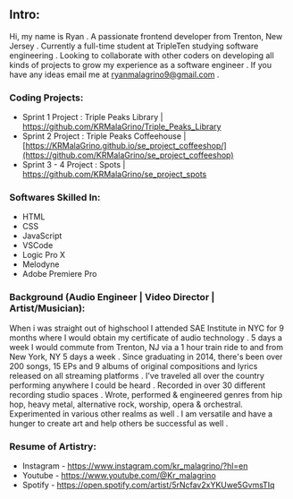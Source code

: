 ## Intro:

 Hi, my name is Ryan . A passionate frontend developer from Trenton, New Jersey . Currently a full-time student at TripleTen studying software engineering . Looking to collaborate with other coders on developing all kinds of projects to grow my experience as a software engineer . If you have any ideas email me at ryanmalagrino9@gmail.com . 

### Coding Projects:

 - Sprint 1 Project : Triple Peaks Library | https://github.com/KRMalaGrino/Triple_Peaks_Library
 - Sprint 2 Project : Triple Peaks Coffeehouse | [https://KRMalaGrino.github.io/se_project_coffeeshop/](https://github.com/KRMalaGrino/se_project_coffeeshop)
 - Sprint 3 - 4 Project : Spots | https://github.com/KRMalaGrino/se_project_spots

### Softwares Skilled In:

 - HTML
 - CSS
 - JavaScript
 - VSCode
 - Logic Pro X
 - Melodyne
 - Adobe Premiere Pro

### Background (Audio Engineer | Video Director | Artist/Musician):

 When i was straight out of highschool I attended SAE Institute in NYC for 9 months where I would obtain my certificate of audio technology . 5 days a week I would commute from Trenton, NJ via a 1 hour train ride to and from New York, NY 5 days a week . Since graduating in 2014, there's been over 200 songs, 15 EPs and 9 albums of original compositions and lyrics released on all streaming platforms . I've traveled all over the country performing anywhere I could be heard . Recorded in over 30 different recording studio spaces . Wrote, performed & engineered genres from hip hop, heavy metal, alternative rock, worship, opera & orchestral. Experimented in various other realms as well . I am versatile and have a hunger to create art and help others be successful as well . 

### Resume of Artistry:

- Instagram - https://www.instagram.com/kr_malagrino/?hl=en
- Youtube - https://www.youtube.com/@Kr_malagrino
- Spotify - https://open.spotify.com/artist/5rNcfav2xYKUwe5GvmsTIq


